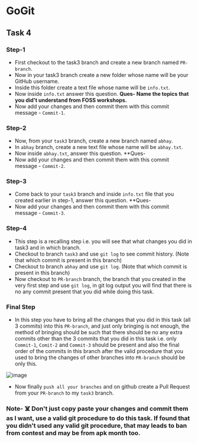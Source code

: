 # GoGit
## Task 4
### Step-1
- First checkout to the task3 branch and create a new branch named `PR-branch`.
- Now in your task3 branch create a new folder whose name will be your GitHub username.
- Inside this folder create a text file whose name will be `info.txt`.
- Now inside `info.txt` answer this question. **Ques- Name the topics that you did't understand from FOSS workshops.**
- Now add your changes and then commit them with this commit message - `Commit-1`.

### Step-2
- Now, from your `task3` branch, create a new branch named `abhay`.
- In `abhay` branch, create a new text file whose name will be `abhay.txt`.
- Now inside `abhay.txt`, answer this question. **Ques- 
- Now add your changes and then commit them with this commit message - `Commit-2`.

### Step-3
- Come back to your `task3` branch and inside `info.txt` file that you created earlier in step-1, answer this question. **Ques- 
- Now add your changes and then commit them with this commit message - `Commit-3`.

### Step-4
- This step is a recalling step i.e. you will see that what changes you did in task3 and in which branch.
- Checkout to branch `task3` and use `git log` to see commit history. (Note that which commit is present in this branch)
- Checkout to branch `abhay` and use `git log`. (Note that which commit is present in this branch)
- Now checkout to `PR-branch` branch, the branch that you created in the very first step and use `git log`, in git log output you will find that there is no any commit present     that you did while doing this task.

### Final Step
- In this step you have to bring all the changes that you did in this task (all 3 commits) into this `PR-branch`, and just only bringing is not enough, the method of bringing should be such that there should be no any extra commits other than the 3 commits that you did in this task i.e. only `Commit-1`, `Comit-2` and `Commit-3` should be present and also the final order of the commits in this branch after the valid procedure that you used to bring the changes of other branches into `PR-branch` should be only this.

![image](https://user-images.githubusercontent.com/75938293/149640060-34879c00-1117-47b1-bcc6-44f4e80efb46.png)
- Now finally `push all your branches` and on github create a Pull Request from your `PR-branch` to my `task3` branch.

### Note- ☠️ Don't just copy paste your changes and commit them as I want, use a valid git procedure to do this task. If found that you didn't used any valid git procedure, that may leads to ban from contest and may be from apk month too.




